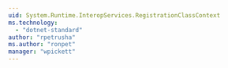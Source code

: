 ```yaml
---
uid: System.Runtime.InteropServices.RegistrationClassContext
ms.technology: 
  - "dotnet-standard"
author: "rpetrusha"
ms.author: "ronpet"
manager: "wpickett"
---
```

